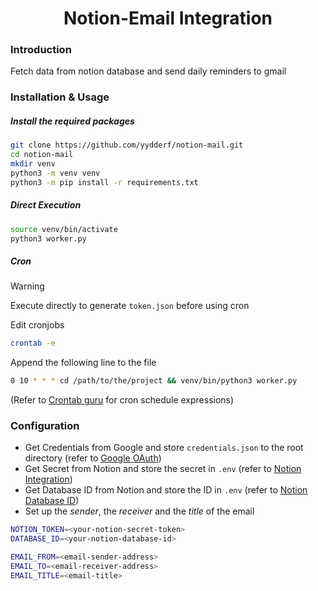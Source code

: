 <h1 align="center"> Notion-Email Integration </h1>

### Introduction

Fetch data from notion database and send daily reminders to gmail

### Installation & Usage

##### Install the required packages
```bash
git clone https://github.com/yydderf/notion-mail.git
cd notion-mail
mkdir venv
python3 -m venv venv
python3 -m pip install -r requirements.txt
```

##### Direct Execution
```bash
source venv/bin/activate
python3 worker.py
```

##### Cron

> [!WARNING]
> Execute directly to generate `token.json` before using cron

Edit cronjobs
```bash
crontab -e
```

Append the following line to the file
```bash
0 10 * * * cd /path/to/the/project && venv/bin/python3 worker.py
```
(Refer to [Crontab guru](https://crontab.guru/) for cron schedule expressions)


### Configuration
- Get Credentials from Google and store `credentials.json` to the root directory
(refer to [Google OAuth](https://developers.google.com/workspace/guides/configure-oauth-consent))
- Get Secret from Notion and store the secret in `.env`
(refer to [Notion Integration](https://www.notion.so/my-integrations))
- Get Database ID from Notion and store the ID in `.env`
(refer to [Notion Database ID](https://developers.notion.com/reference/retrieve-a-database))
- Set up the _sender_, the _receiver_ and the _title_ of the email
```bash
NOTION_TOKEN=<your-notion-secret-token>
DATABASE_ID=<your-notion-database-id>

EMAIL_FROM=<email-sender-address>
EMAIL_TO=<email-receiver-address>
EMAIL_TITLE=<email-title>
```
